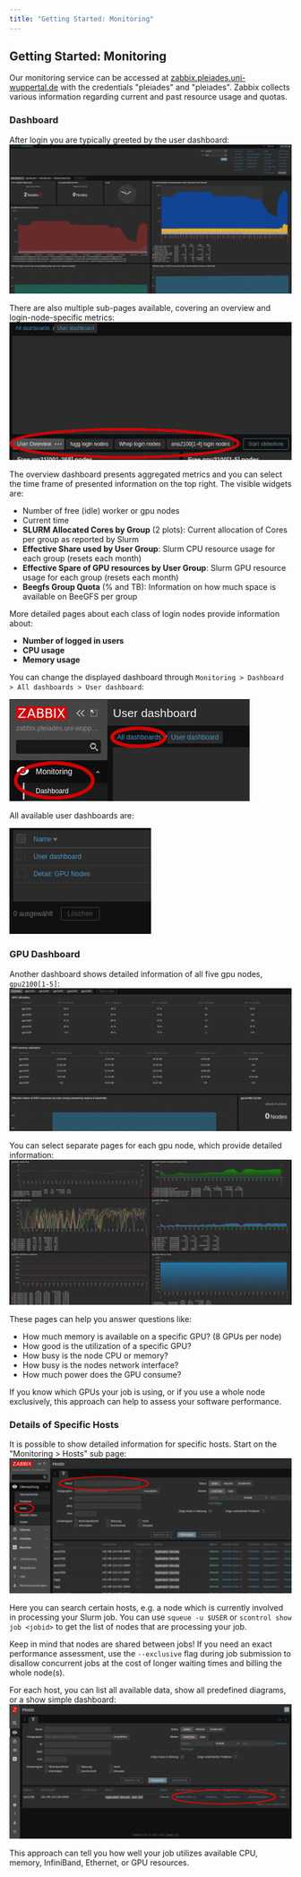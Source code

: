 ```yaml
---
title: "Getting Started: Monitoring"
---
```


## Getting Started: Monitoring
Our monitoring service can be accessed at [zabbix.pleiades.uni-wuppertal.de](https://zabbix.pleiades.uni-wuppertal.de/) with the credentials "pleiades" and "pleiades".
Zabbix collects various information regarding current and past resource usage and quotas.


### Dashboard
After login you are typically greeted by the user dashboard:
[![Dashboard overview](../assets/img/zabbix/user_dashboard.jpg)](../assets/img/zabbix/user_dashboard.jpg)

There are also multiple sub-pages available, covering an overview and login-node-specific metrics:
[![Dashboard overview](../assets/img/zabbix/dashboard_pages.jpg)](../assets/img/zabbix/dashboard_pages.jpg)

The overview dashboard presents aggregated metrics and you can select the time frame of presented information on the top right.
The visible widgets are:
* Number of free (idle) worker or gpu nodes
* Current time
* **SLURM Allocated Cores by Group** (2 plots): Current allocation of Cores per group as reported by Slurm
* **Effective Share used by User Group**: Slurm CPU resource usage for each group (resets each month)
* **Effective Spare of GPU resources by User Group**: Slurm GPU resource usage for each group (resets each month)
* **Beegfs Group Quota** (% and TB): Information on how much space is available on BeeGFS per group

More detailed pages about each class of login nodes provide information about:
* **Number of logged in users**
* **CPU usage**
* **Memory usage**

You can change the displayed dashboard through `Monitoring > Dashboard > All dashboards > User dashboard`:

[![Dashboard overview](../assets/img/zabbix/dashboard.jpg)](../assets/img/zabbix/dashboard.jpg)

All available user dashboards are:

[![Dashboard overview](../assets/img/zabbix/available_dashboards.jpg)](../assets/img/zabbix/available_dashboards.jpg)


### GPU Dashboard
Another dashboard shows detailed information of all five gpu nodes, `gpu2100[1-5]`:
[![Dashboard overview](../assets/img/zabbix/gpu_dashboard.jpg)](../assets/img/zabbix/gpu_dashboard.jpg)

You can select separate pages for each gpu node, which provide detailed information:
[![Dashboard overview](../assets/img/zabbix/gpu_dashboard_detail.jpg)](../assets/img/zabbix/gpu_dashboard_detail.jpg)

These pages can help you answer questions like:
* How much memory is available on a specific GPU? (8 GPUs per node)
* How good is the utilization of a specific GPU?
* How busy is the node CPU or memory?
* How busy is the nodes network interface?
* How much power does the GPU consume?

If you know which GPUs your job is using, or if you use a whole node exclusively, this approach can help to assess your software performance.


### Details of Specific Hosts
It is possible to show detailed information for specific hosts.
Start on the "Monitoring > Hosts" sub page:
[![Host overview](../assets/img/zabbix/host_info_1.png)](../assets/img/zabbix/host_info_1.png)

Here you can search certain hosts, e.g. a node which is currently involved in processing your Slurm job.
You can use `squeue -u $USER` or `scontrol show job <jobid>` to get the list of nodes that are processing your job.

Keep in mind that nodes are shared between jobs!
If you need an exact performance assessment, use the `--exclusive` flag during job submission to disallow concurrent jobs at the cost of longer waiting times and billing the whole node(s).

For each host, you can list all available data, show all predefined diagrams, or a show simple dashboard:
[![Host options](../assets/img/zabbix/host_info_2.png)](../assets/img/zabbix/host_info_2.png)

This approach can tell you how well your job utilizes available CPU, memory, InfiniBand, Ethernet, or GPU resources.
